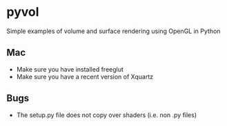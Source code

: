 # pyvol
Simple examples of volume and surface rendering using OpenGL in Python


## Mac

- Make sure you have installed freeglut
- Make sure you have a recent version of Xquartz

## Bugs

- The setup.py file does not copy over shaders (i.e. non .py files)
